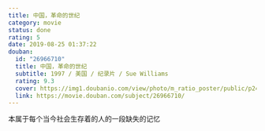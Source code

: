```yaml
---
title: 中国，革命的世纪
category: movie
status: done
rating: 5
date: 2019-08-25 01:37:22
douban:
  id: "26966710"
  title: 中国，革命的世纪
  subtitle: 1997 / 美国 / 纪录片 / Sue Williams
  rating: 9.3
  cover: https://img1.doubanio.com/view/photo/m_ratio_poster/public/p2493699188.jpg
  link: https://movie.douban.com/subject/26966710/
---
```


本属于每个当今社会生存着的人的一段缺失的记忆